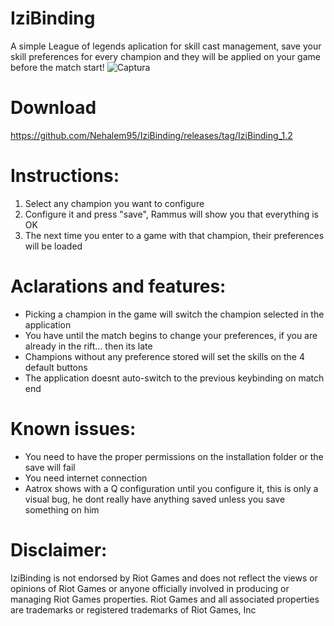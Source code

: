 # IziBinding
A simple League of legends aplication for skill cast management, save your skill preferences for every champion and they will be applied on your game before the match start!
![Captura](https://github.com/Nehalem95/IziBinding/assets/44753150/d597c40f-d853-4879-8058-d068dc74dd5f)
# Download
https://github.com/Nehalem95/IziBinding/releases/tag/IziBinding_1.2
# Instructions:
1. Select any champion you want to configure
2. Configure it and press "save", Rammus will show you that everything is OK
3. The next time you enter to a game with that champion, their preferences will be loaded

# Aclarations and features: 
- Picking a champion in the game will switch the champion selected in the application
- You have until the match begins to change your preferences, if you are already in the rift... then its late
- Champions without any preference stored will set the skills on the 4 default buttons
- The application doesnt auto-switch to the previous keybinding on match end 

# Known issues:
- You need to have the proper permissions on the installation folder or the save will fail
- You need internet connection
- Aatrox shows with a Q configuration until you configure it, this is only a visual bug, he dont really have anything saved unless you save something on him

# Disclaimer:
IziBinding is not endorsed by Riot Games and does not reflect the views or opinions of Riot Games or anyone officially involved in producing or managing Riot Games properties. Riot Games and all associated properties are trademarks or registered trademarks of Riot Games, Inc

